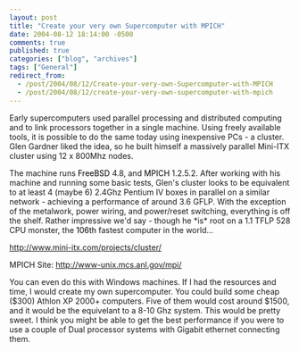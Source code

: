 ```yaml
---
layout: post
title: "Create your very own Supercomputer with MPICH"
date: 2004-08-12 18:14:00 -0500
comments: true
published: true
categories: ["blog", "archives"]
tags: ["General"]
redirect_from: 
  - /post/2004/08/12/Create-your-very-own-Supercomputer-with-MPICH
  - /post/2004/08/12/create-your-very-own-supercomputer-with-mpich
---
```

<!-- more -->
<P class=story1>Early supercomputers used parallel processing and distributed computing and to link processors together in a single machine. Using freely available tools, it is possible to do the same today using inexpensive PCs - a cluster. Glen Gardner liked the idea, so he built himself a massively parallel Mini-ITX cluster using 12 x 800Mhz nodes.</P>
<P class=story1>The machine runs <A style="COLOR: #eeeeee" href="http://www.mini-itx.com/link.asp?site=www.freebsd.org" target=_blank><FONT color=#000000>FreeBSD</FONT></A> 4.8, and <A style="COLOR: #eeeeee" href="http://www.mini-itx.com/link.asp?site=www-unix.mcs.anl.gov/mpi" target=_blank><FONT color=#000000>MPICH</FONT></A> 1.2.5.2. After working with his machine and running some basic tests, Glen's cluster looks to be equivalent to at least 4 (maybe 6) 2.4Ghz Pentium IV boxes in parallel on a similar network - achieving a performance of around 3.6 GFLP. With the exception of the metalwork, power wiring, and power/reset switching, everything is off the shelf. Rather impressive we'd say - though he *is* root on a 1.1 TFLP 528 CPU monster, the<FONT color=#000000> </FONT><A style="COLOR: #eeeeee" href="http://www.mini-itx.com/link.asp?site=www.top500.org/list/2003/11/" target=_blank><FONT color=#000000>106th</FONT></A> fastest computer in the world... </P>
<P><A href="http://www.mini-itx.com/projects/cluster/">http://www.mini-itx.com/projects/cluster/</A></P>
<P>MPICH Site: <A href="http://www-unix.mcs.anl.gov/mpi/">http://www-unix.mcs.anl.gov/mpi/</A></P>
<P>You can even do this with Windows machines. If I had the resources and time, I would create my own supercomputer. You could build some cheap ($300) Athlon&nbsp;XP 2000+ computers. Five of them would cost around $1500, and it would be the equivelant to a 8-10 Ghz system. This would be pretty sweet. I think you might be able to get the best performance if you were to use a couple of Dual processor systems with Gigabit ethernet connecting them.</P>

